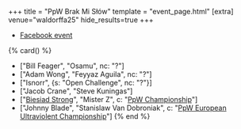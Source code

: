 +++
title = "PpW Brak Mi Słów"
template = "event_page.html"
[extra]
venue="waldorffa25"
hide_results=true
+++

* [Facebook event](https://www.facebook.com/events/5539714666051167/)

{% card() %}
- ["Bill Feager", "Osamu", nc: "?"]
- ["Adam Wong", "Feyyaz Aguila", nc: "?"]
- ["Isnorr", {s: "Open Challenge", nc: "?"}]
- ["Jacob Crane", "Steve Kuningas"]
- ["[Biesiad Strong](@/w/biesiad.md)", "Mister Z", c: "[PpW Championship](@/o/ppw.md#championships)"]
- ["Johnny Blade", "Stanislaw Van Dobroniak", c: "[PpW European Ultraviolent Championship](@/o/ppw.md#championships)"]
{% end %}
